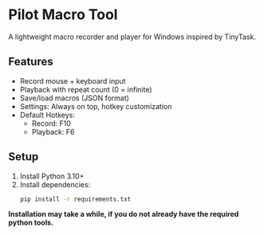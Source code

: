 # Pilot Macro Tool

A lightweight macro recorder and player for Windows inspired by TinyTask.

## Features
- Record mouse + keyboard input
- Playback with repeat count (0 = infinite)
- Save/load macros (JSON format)
- Settings: Always on top, hotkey customization
- Default Hotkeys:
  - Record: F10
  - Playback: F6

## Setup
1. Install Python 3.10+
2. Install dependencies:
   ```bash
   pip install -r requirements.txt

**Installation may take a while, if you do not already have the required python tools.**
